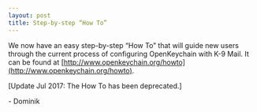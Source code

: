 ```yaml
---
layout: post
title: Step-by-step “How To”
---
```


We now have an easy step-by-step “How To” that will guide new users through the current process of configuring OpenKeychain with K-9 Mail. It can be found at [http://www.openkeychain.org/howto](http://www.openkeychain.org/howto).

[Update Jul 2017: The How To has been deprecated.]

\- Dominik